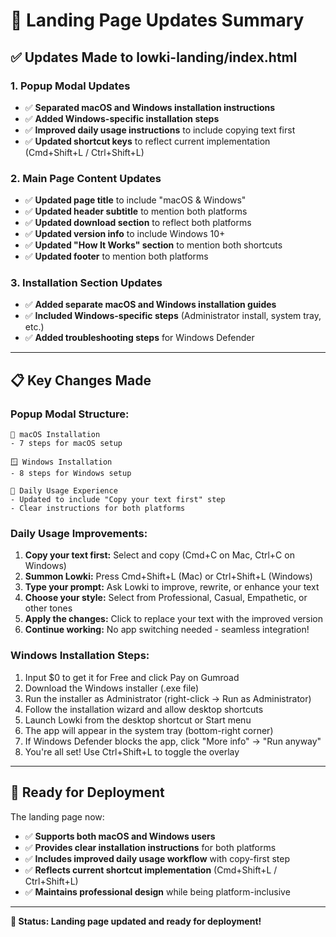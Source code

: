 # 🎯 Landing Page Updates Summary

## ✅ **Updates Made to lowki-landing/index.html**

### **1. Popup Modal Updates**
- ✅ **Separated macOS and Windows installation instructions**
- ✅ **Added Windows-specific installation steps**
- ✅ **Improved daily usage instructions** to include copying text first
- ✅ **Updated shortcut keys** to reflect current implementation (Cmd+Shift+L / Ctrl+Shift+L)

### **2. Main Page Content Updates**
- ✅ **Updated page title** to include "macOS & Windows"
- ✅ **Updated header subtitle** to mention both platforms
- ✅ **Updated download section** to reflect both platforms
- ✅ **Updated version info** to include Windows 10+
- ✅ **Updated "How It Works" section** to mention both shortcuts
- ✅ **Updated footer** to mention both platforms

### **3. Installation Section Updates**
- ✅ **Added separate macOS and Windows installation guides**
- ✅ **Included Windows-specific steps** (Administrator install, system tray, etc.)
- ✅ **Added troubleshooting steps** for Windows Defender

---

## 📋 **Key Changes Made**

### **Popup Modal Structure:**
```
🍎 macOS Installation
- 7 steps for macOS setup

🪟 Windows Installation  
- 8 steps for Windows setup

🚀 Daily Usage Experience
- Updated to include "Copy your text first" step
- Clear instructions for both platforms
```

### **Daily Usage Improvements:**
1. **Copy your text first:** Select and copy (Cmd+C on Mac, Ctrl+C on Windows)
2. **Summon Lowki:** Press Cmd+Shift+L (Mac) or Ctrl+Shift+L (Windows)
3. **Type your prompt:** Ask Lowki to improve, rewrite, or enhance your text
4. **Choose your style:** Select from Professional, Casual, Empathetic, or other tones
5. **Apply the changes:** Click to replace your text with the improved version
6. **Continue working:** No app switching needed - seamless integration!

### **Windows Installation Steps:**
1. Input $0 to get it for Free and click Pay on Gumroad
2. Download the Windows installer (.exe file)
3. Run the installer as Administrator (right-click → Run as Administrator)
4. Follow the installation wizard and allow desktop shortcuts
5. Launch Lowki from the desktop shortcut or Start menu
6. The app will appear in the system tray (bottom-right corner)
7. If Windows Defender blocks the app, click "More info" → "Run anyway"
8. You're all set! Use Ctrl+Shift+L to toggle the overlay

---

## 🚀 **Ready for Deployment**

The landing page now:
- ✅ **Supports both macOS and Windows users**
- ✅ **Provides clear installation instructions** for both platforms
- ✅ **Includes improved daily usage workflow** with copy-first step
- ✅ **Reflects current shortcut implementation** (Cmd+Shift+L / Ctrl+Shift+L)
- ✅ **Maintains professional design** while being platform-inclusive

---

**🎯 Status: Landing page updated and ready for deployment!** 